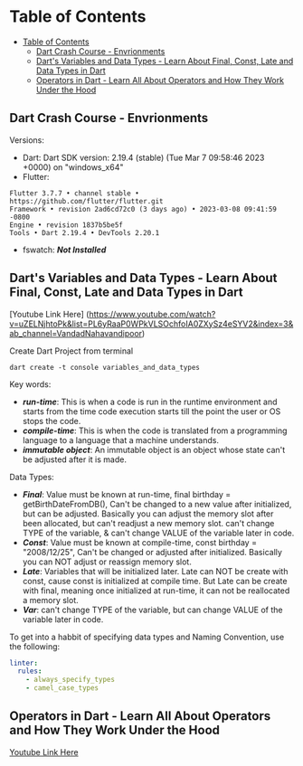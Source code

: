 # Table of Contents

- [Table of Contents](#table-of-contents)
  - [Dart Crash Course - Envrionments](#dart-crash-course---envrionments)
  - [Dart's Variables and Data Types - Learn About Final, Const, Late and Data Types in Dart](#darts-variables-and-data-types---learn-about-final-const-late-and-data-types-in-dart)
  - [Operators in Dart - Learn All About Operators and How They Work Under the Hood](#operators-in-dart---learn-all-about-operators-and-how-they-work-under-the-hood)

## Dart Crash Course - Envrionments

Versions:

- Dart: Dart SDK version: 2.19.4 (stable) (Tue Mar 7 09:58:46 2023 +0000) on "windows_x64"
- Flutter:

```terminal
Flutter 3.7.7 • channel stable • https://github.com/flutter/flutter.git
Framework • revision 2ad6cd72c0 (3 days ago) • 2023-03-08 09:41:59 -0800
Engine • revision 1837b5be5f
Tools • Dart 2.19.4 • DevTools 2.20.1
```

- fswatch: ***Not Installed***

## Dart's Variables and Data Types - Learn About Final, Const, Late and Data Types in Dart

[Youtube Link Here] (<https://www.youtube.com/watch?v=uZELNjhtoPk&list=PL6yRaaP0WPkVLSOchfoIA0ZXySz4eSYV2&index=3&ab_channel=VandadNahavandipoor>)

Create Dart Project from terminal

```terminal
dart create -t console variables_and_data_types
```

Key words:

- ***run-time***: This is when a code is run in the runtime environment and starts from the time code execution starts till the point the user or OS stops the code.
- ***compile-time***: This is when the code is translated from a programming language to a language that a machine understands.
- ***immutable object***: An immutable object is an object whose state can't be adjusted after it is made.

Data Types:

- ***Final***: Value must be known at run-time, final birthday = getBirthDateFromDB(), Can't be changed to a new value after initialized, but can be adjusted. Basically you can adjust the memory slot after been allocated, but can't readjust a new memory slot. can't change TYPE of the variable, & can't change VALUE of the variable later in code.
- ***Const***: Value must be known at compile-time, const birthday  = "2008/12/25", Can't be changed or adjusted after initialized. Basically you can NOT adjust or reassign memory slot.
- ***Late***:  Variables that will be initialized later. Late can NOT be create with const, cause const is initialized at compile time. But Late can be create with final, meaning once initialized at run-time, it can not be reallocated a memory slot.
- ***Var***: can't change TYPE of the variable, but can change VALUE of the variable later in code.

To get into a habbit of specifying data types and Naming Convention, use the following:

```yaml
linter:
  rules:
    - always_specify_types
    - camel_case_types
```

## Operators in Dart - Learn All About Operators and How They Work Under the Hood

[Youtube Link Here](https://www.youtube.com/watch?v=R75slm233ks&list=PL6yRaaP0WPkVLSOchfoIA0ZXySz4eSYV2&index=4&ab_channel=VandadNahavandipoor)
